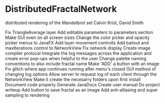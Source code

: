 # DistributedFractalNetwork
distributed rendering of the Mandelbrot set
Calvin Krist, David Smith


Fix TriangleAverage layer
Add editable parameters to parameters section
Make GUI even on all screen sizes
Change the color picker and opacity picker menus to JavaFX
Add layer movement controlls
Add bailout and maxIterations control to NetworkView
Fix network display
Create image compiler protocal
Integrate the log messages across the application and create error pop-ups when helpful to the user
Change palette naming conventions to also include fractal name
Make 'ADD' a button with an image
Fix glitch where app continues running after menu's closed
GUI method of changing log options
Allow server to request log of each client through the NetworkView
Make it create the necesarry folders upon first install
Document code properly
Generate JavaDocs
Create user manual
Do project writeup
Add button to save fractal as an image
Add anti-alliasing and super sampling to rendering
